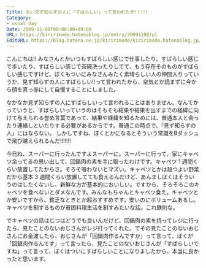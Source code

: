 ```yaml
---
Title: おい見ず知らずの人に「すばらしい」って言われたぞ!!!!!
Category:
- usual day
Date: 2009-11-08T00:00:00+09:00
URL: https://kiririmode.hatenablog.jp/entry/20091108/p1
EditURL: https://blog.hatena.ne.jp/kiririmode/kiririmode.hatenablog.jp/atom/entry/8454420450078212428
---
```



こんにちは!! みなさんとかいつもすばらしい感じで仕事したり、すばらしい感じで歩いたり、すばらしい感じで茶碗洗ったりしてて、もう存在そのものがすばらしい感じですけど、ぼくもついにみなさんみたく素晴らしい人の仲間入りっていうか、見ず知らずの人にすばらしい!!って言われたから、空気とか読まずに今から顔を真っ赤にして自慢することにしました。

なかなか見ず知らずの人にすばらしいって言われることはありません。なんでかっていうと、すばらしいっていうのはそもそも結果や結果を出すまでの経緯に向けて与えられる誉め言葉であって、結果や経緯を知るためには、普通本人と会ったり連絡しといたりする必要があるからです。普通この時点で、「見ず知らずの人」にはならない。
しかしですね、ぼくとかになるとそういう常識をBダッシュで飛び越えられるんだ!!!!!!!

今日ね、スーパーに行ったんですよスーパーに。スーパーに行って、家にキャベツ余ってるの思い出して、回鍋肉の素を手に取ったわけです。キャベツ 1 週間くらい放置してたからさ。そろそ喰わないとマズい。キャベツとかは超つよい野菜だから基本 3 週間くらい放置してても食えるんだけど、あんましぼくはそういうのはしたくないし、新鮮な方が基本的においしい。ですから、そろそろこのキャベツを食べないとダメなんです。みんなもちゃんとキャベツ食え。キャベツとか安いですから、貧乏なときとか超おすすめです。安いのにボリュームあるし。キャベツを制するものが貧困料理生活を制すみたいな話。これ鉄則な。

でキャベツの話はじつはどうでも良いんだけど、回鍋肉の素を持ってレジに行ったら、見たことのないおじさんがレジ打ってくれた。でその見たことのないおじさんにお金渡したら、おじさんが「回鍋肉作るんですか」って言って、ぼくが「回鍋肉作るんです」って言ったら、見たことのないおじさんが「すばらしいですね」って言って、ぼくはついにすばらしいことになりましたから、本当に良かったと思います。
